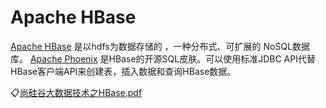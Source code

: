 # Apache HBase

[Apache HBase](https://hbase.apache.org/) 是以hdfs为数据存储的 ，一种分布式、可扩展的 NoSQL数据库。
[Apache Phoenix](https://phoenix.apache.org/) 是HBase的开源SQL皮肤。可以使用标准JDBC API代替HBase客户端API来创建表，插入数据和查询HBase数据。

:clipboard:[尚硅谷大数据技术之HBase.pdf](file/尚硅谷大数据技术之HBase.pdf)
